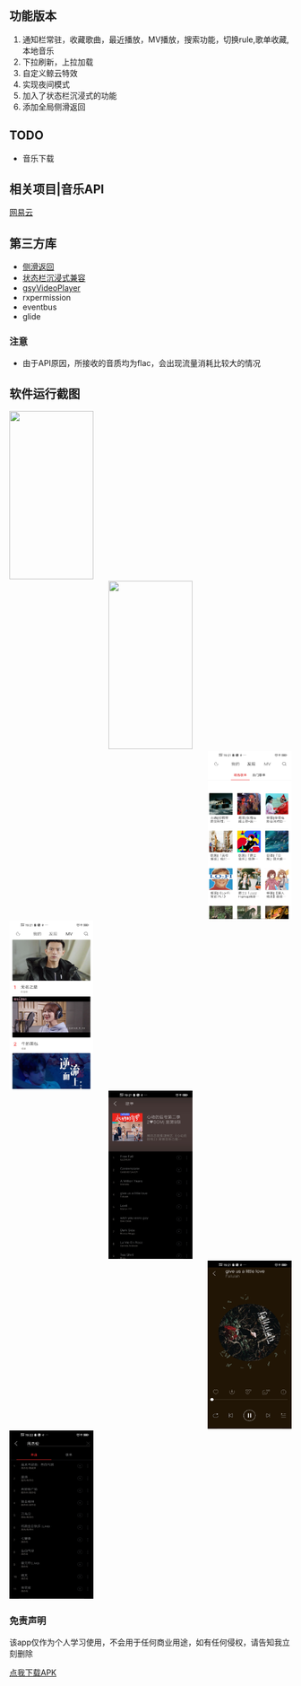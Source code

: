 ## 功能版本

1. 通知栏常驻，收藏歌曲，最近播放，MV播放，搜索功能，切换rule,歌单收藏, 本地音乐
2. 下拉刷新，上拉加载
3. 自定义鲸云特效
4. 实现夜间模式
5. 加入了状态栏沉浸式的功能 
6. 添加全局侧滑返回



## TODO

* 音乐下载

## 相关项目|音乐API

[网易云](https://messoer.github.io/mess-api-doc/#/music/netease)

## 第三方库

* [侧滑返回](https://qibilly.com/SmartSwipe-tutorial/)
* [状态栏沉浸式兼容](https://github.com/msdx/status-bar-compat)
* [gsyVideoPlayer](https://github.com/CarGuo/GSYVideoPlayer)
* rxpermission
* eventbus
* glide

### 注意

* 由于API原因，所接收的音质均为flac，会出现流量消耗比较大的情况

## 软件运行截图

<div align=start><img width="150" height="300" src="https://github.com/roger1245/Musiound/blob/master/get/gif/20190824_192545.gif"/></div>
<div align=center><img width="150" height="300" src="https://github.com/roger1245/Musiound/blob/master/get/gif/20190824_192653.gif"/></div>
<div align=end><img width="150" height="300" src="https://github.com/roger1245/Musiound/blob/master/get/gif/Screenshot_20190824_192137.jpg"/></div>
<div align=start><img width="150" height="300" src="https://github.com/roger1245/Musiound/blob/master/get/gif/Screenshot_20190824_192144.jpg"/></div>
<div align=center><img width="150" height="300" src="https://github.com/roger1245/Musiound/blob/master/get/gif/Screenshot_20190824_192153.jpg"/></div>
<div align=end><img width="150" height="300" src="https://github.com/roger1245/Musiound/blob/master/get/gif/Screenshot_20190824_192159.jpg"/></div>
<div align=start><img width="150" height="300" src="https://github.com/roger1245/Musiound/blob/master/get/gif/Screenshot_20190824_192217.jpg"/></div>




### 免责声明

该app仅作为个人学习使用，不会用于任何商业用途，如有任何侵权，请告知我立刻删除





[点我下载APK](https://github.com/roger1245/Musiound/blob/master/get/apk/app-release.apk?raw=true)


